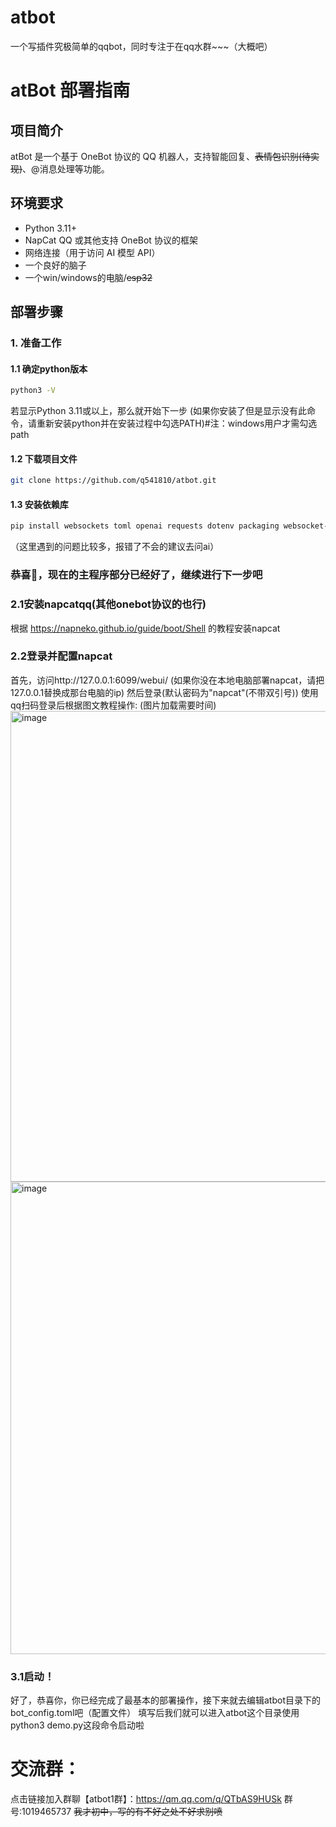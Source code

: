 # atbot
一个写插件究极简单的qqbot，同时专注于在qq水群~~~（大概吧）
# atBot 部署指南

## 项目简介

atBot 是一个基于 OneBot 协议的 QQ 机器人，支持智能回复、~~表情包识别(待实现)~~、@消息处理等功能。

## 环境要求

- Python 3.11+
- NapCat QQ 或其他支持 OneBot 协议的框架
- 网络连接（用于访问 AI 模型 API）
- 一个良好的脑子
- 一个win/windows的电脑/~~esp32~~
## 部署步骤

### 1. 准备工作

#### 1.1 确定python版本
```bash
python3 -V
```
若显示Python 3.11或以上，那么就开始下一步
(如果你安装了但是显示没有此命令，请重新安装python并在安装过程中勾选PATH)#注：windows用户才需勾选path
#### 1.2 下载项目文件
```bash
git clone https://github.com/q541810/atbot.git
```
#### 1.3 安装依赖库
```bash
pip install websockets toml openai requests dotenv packaging websocket-client
```
（这里遇到的问题比较多，报错了不会的建议去问ai）
### 恭喜🎉，现在的主程序部分已经好了，继续进行下一步吧
### 2.1安装napcatqq(其他onebot协议的也行)
根据 https://napneko.github.io/guide/boot/Shell 的教程安装napcat
### 2.2登录并配置napcat
首先，访问http://127.0.0.1:6099/webui/
(如果你没在本地电脑部署napcat，请把127.0.0.1替换成那台电脑的ip)
然后登录(默认密码为"napcat"(不带双引号))
使用qq扫码登录后根据图文教程操作:
(图片加载需要时间)
<img width="1169" height="753" alt="image" src="https://github.com/user-attachments/assets/0167e4ba-2f06-402b-a3eb-0f03a9a582c6" />
<img width="671" height="756" alt="image" src="https://github.com/user-attachments/assets/8342cde9-1964-4c60-8968-4325034fa11c" />
### 3.1启动！
好了，恭喜你，你已经完成了最基本的部署操作，接下来就去编辑atbot目录下的bot_config.toml吧（配置文件）
填写后我们就可以进入atbot这个目录使用python3 demo.py这段命令启动啦
# 交流群：
点击链接加入群聊【atbot1群】：https://qm.qq.com/q/QTbAS9HUSk
群号:1019465737
~~我才初中，写的有不好之处不好求别喷~~
